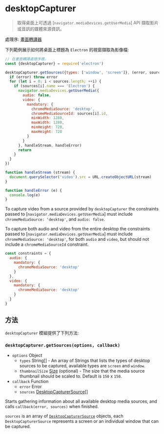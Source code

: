 # desktopCapturer

> 取得桌面上可透過 [`navigator.mediaDevices.getUserMedia`] API 擷取影片或音訊的媒體來源資訊。

處理序: [畫面轉譯器](../glossary.md#renderer-process)

下列範例展示如何將桌面上標題為 `Electron` 的視窗擷取為影像檔:

```javascript
// 在畫面轉譯處理序裡。
const {desktopCapturer} = require('electron')

desktopCapturer.getSources({types: ['window', 'screen']}, (error, sources) => {
  if (error) throw error
  for (let i = 0; i < sources.length; ++i) {
    if (sources[i].name === 'Electron') {
      navigator.mediaDevices.getUserMedia({
        audio: false,
        video: {
          mandatory: {
            chromeMediaSource: 'desktop',
            chromeMediaSourceId: sources[i].id,
            minWidth: 1280,
            maxWidth: 1280,
            minHeight: 720,
            maxHeight: 720
          }
        }
      }, handleStream, handleError)
      return
    }
  }
})

function handleStream (stream) {
  document.querySelector('video').src = URL.createObjectURL(stream)
}

function handleError (e) {
  console.log(e)
}
```

To capture video from a source provided by `desktopCapturer` the constraints passed to [`navigator.mediaDevices.getUserMedia`] must include `chromeMediaSource: 'desktop'`, and `audio: false`.

To capture both audio and video from the entire desktop the constraints passed to [`navigator.mediaDevices.getUserMedia`] must include `chromeMediaSource: 'desktop'`, for both `audio` and `video`, but should not include a `chromeMediaSourceId` constraint.

```javascript
const constraints = {
  audio: {
    mandatory: {
      chromeMediaSource: 'desktop'
    }
  },
  video: {
    mandatory: {
      chromeMediaSource: 'desktop'
    }
  }
}
```

## 方法

`desktopCapturer` 模組提供了下列方法:

### `desktopCapturer.getSources(options, callback)`

* `options` Object 
  * `types` String[] - An array of Strings that lists the types of desktop sources to be captured, available types are `screen` and `window`.
  * `thumbnailSize` [Size](structures/size.md) (optional) - The size that the media source thumbnail should be scaled to. Default is `150` x `150`.
* `callback` Function 
  * `error` Error
  * `sources` [DesktopCapturerSource[]](structures/desktop-capturer-source.md)

Starts gathering information about all available desktop media sources, and calls `callback(error, sources)` when finished.

`sources` is an array of [`DesktopCapturerSource`](structures/desktop-capturer-source.md) objects, each `DesktopCapturerSource` represents a screen or an individual window that can be captured.